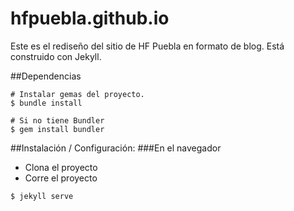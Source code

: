 hfpuebla.github.io
======

Este es el rediseño del sitio de HF Puebla en formato de blog.
Está construido con Jekyll.

##Dependencias

```
# Instalar gemas del proyecto.
$ bundle install

# Si no tiene Bundler
$ gem install bundler
```

##Instalación / Configuración:
###En el navegador
- Clona el proyecto
- Corre el proyecto

```
$ jekyll serve
```
